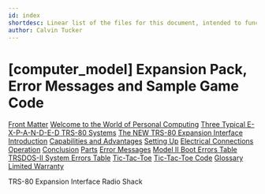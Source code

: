 ```yaml
---
id: index
shortdesc: Linear list of the files for this document, intended to function as the equivalent of a DITA map.
author: Calvin Tucker
---
```


# [computer_model] Expansion Pack, Error Messages and Sample Game Code

[Front Matter](front.md)
[Welcome to the World of Personal Computing](welcome.md)
[Three Typical E-X-P-A-N-D-E-D TRS-80 Systems](three_expanded_systems.md)
[The NEW TRS-80 Expansion Interface](new_expansion.md)
[Introduction](introduction.md)
[Capabilities and Advantages](capabilities_and_advantages.md)
[Setting Up](setting_up.md)
[Electrical Connections](electrical_connections.md)
[Operation](operation.md)
[Conclusion](conclusion.md)
[Parts](parts.md)
[Error Messages](error_messages.md)
[Model II Boot Errors Table](model_II_boot_errors_table.md)
[TRSDOS-II System Errors Table](trsdos-II_system_errors_table)
[Tic-Tac-Toe](tic_tac_toe.md)
[Tic-Tac-Toe Code](tic_tac_toe_code.md)
[Glossary](glossary.md)
[Limited Warranty](limited_warranty.md)

<keydef keys="computer_model">
  <topicmeta>
    <linktext>TRS-80</linktext>
  </topicmeta>
</keydef>
<keydef keys="peripheral_name">
  <topicmeta>
    <linktext>Expansion Interface</linktext>
  </topicmeta>
</keydef>
<keydef keys="company_name">
  <topicmeta>
    <linktext>Radio Shack</linktext>
  </topicmeta>
</keydef>


